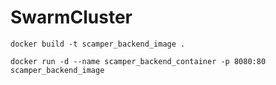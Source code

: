 # SwarmCluster

```
docker build -t scamper_backend_image .

docker run -d --name scamper_backend_container -p 8080:80 scamper_backend_image
```